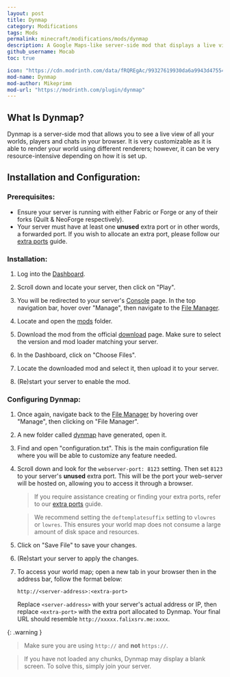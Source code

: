 ```yaml
---
layout: post
title: Dynmap
category: Modifications
tags: Mods
permalink: minecraft/modifications/mods/dynmap
description: A Google Maps-like server-side mod that displays a live view of your entire world in your browser.
github_username: Mocab
toc: true

icon: "https://cdn.modrinth.com/data/fRQREgAc/99327619930da6a9943d475540f268ddfe585a82.png"
mod-name: Dynmap
mod-author: Mikeprimm
mod-url: "https://modrinth.com/plugin/dynmap"
---
```


## What Is Dynmap?

Dynmap is a server-side mod that allows you to see a live view of all your worlds, players and chats in your browser. It is very customizable as it is able to render your world using different renderers; however, it can be very resource-intensive depending on how it is set up.

## Installation and Configuration:

### Prerequisites:

-   Ensure your server is running with either Fabric or Forge or any of their forks (Quilt & NeoForge respectively).
-   Your server must have at least one **unused** extra port or in other words, a forwarded port. If you wish to allocate an extra port, please follow our [extra ports](/falix/dashboard/server/extra-port) guide.

### Installation:

1. Log into the [Dashboard](https://client.falixnodes.net/).

2. Scroll down and locate your server, then click on "Play".

3. You will be redirected to your server's [Console](https://client.falixnodes.net/server/console) page. In the top navigation bar, hover over "Manage", then navigate to the [File Manager](https://client.falixnodes.net/server/filemanager).

4. Locate and open the [mods](https://client.falixnodes.net/server/filemanager?dir=/mods/) folder.

5. Download the mod from the official [download](https://modrinth.com/plugin/dynmap/versions) page. Make sure to select the version and mod loader matching your server.

6. In the Dashboard, click on "Choose Files".

7. Locate the downloaded mod and select it, then upload it to your server.

8. (Re)start your server to enable the mod.

### Configuring Dynmap:

1. Once again, navigate back to the [File Manager](https://client.falixnodes.net/server/filemanager) by hovering over "Manage", then clicking on "File Manager".

2. A new folder called [dynmap](https://client.falixnodes.net/server/filemanager?dir=/dynmap/) have generated, open it.

3. Find and open "configuration.txt". This is the main configuration file where you will be able to customize any feature needed.

4. Scroll down and look for the `webserver-port: 8123` setting. Then set `8123` to your server's **unused** extra port. This will be the port your web-server will be hosted on, allowing you to access it through a browser.

    > If you require assistance creating or finding your extra ports, refer to our [extra ports](/falix/dashboard/server/extra-port) guide.

    > We recommend setting the `deftemplatesuffix` setting to `vlowres` or `lowres`. This ensures your world map does not consume a large amount of disk space and resources.

5. Click on "Save File" to save your changes.

6. (Re)start your server to apply the changes.

7. To access your world map; open a new tab in your browser then in the address bar, follow the format below:
    ```
    http://<server-address>:<extra-port>
    ```
    Replace `<server-address>` with your server's actual address or IP, then replace `<extra-port>` with the extra port allocated to Dynmap. Your final URL should resemble `http://xxxxx.falixsrv.me:xxxx`.

{: .warning }

> Make sure you are using `http://` and **not** `https://`.

> If you have not loaded any chunks, Dynmap may display a blank screen. To solve this, simply join your server.
